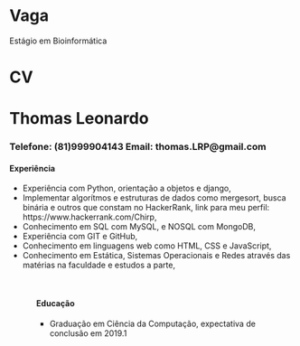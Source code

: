 Vaga
====

Estágio em Bioinformática


CV
==

<h1>Thomas Leonardo</h1>
<h3>Telefone: (81)999904143 Email: thomas.LRP@gmail.com</h3>

<h4><strong>Experiência</strong></h4>
<ul>
	<li>Experiência com Python, orientação a objetos e django,</li>
	<li>Implementar algorítmos e estruturas de dados como mergesort, busca binária e outros que constam no HackerRank, link para meu perfil: https://www.hackerrank.com/Chirp,</li>
	<li>Conhecimento em SQL com MySQL, e NOSQL com MongoDB,</li>
	<li>Experiência com GIT e GitHub,</li>
	<li>Conhecimento em linguagens web como HTML, CSS e JavaScript,</li>
	<li>Conhecimento em Estática, Sistemas Operacionais e Redes através das matérias na faculdade e estudos a parte,</li>
<ul><br>

<h4><strong>Educação</strong></h4>
<ul>
	<li>Graduação em Ciência da Computação, expectativa de conclusão em 2019.1</li>
</ul>
